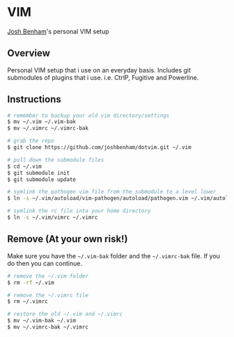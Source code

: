 VIM
===

[Josh Benham](http://joshbenham.net)'s personal VIM setup

Overview
--------

Personal VIM setup that i use on an everyday basis.
Includes git submodules of plugins that i use. i.e. CtrlP, Fugitive and Powerline.

Instructions
------------
```sh
# remember to backup your old vim directory/settings
$ mv ~/.vim ~/.vim-bak
$ mv ~/.vimrc ~/.vimrc-bak

# grab the repo
$ git clone https://github.com/joshbenham/dotvim.git ~/.vim

# pull down the submodule files
$ cd ~/.vim
$ git submodule init
$ git submodule update

# symlink the pathogen vim file from the submodule to a level lower
$ ln -s ~/.vim/autoload/vim-pathogen/autoload/pathogen.vim ~/.vim/autoload/pathogen.vim

# symlink the rc file into your home directory
$ ln -s ~/.vim/vimrc ~/.vimrc
```

Remove (At your own risk!)
--------------------------

Make sure you have the `~/.vim-bak` folder and the `~/.vimrc-bak` file. If you do then you can continue.

```sh
# remove the ~/.vim folder
$ rm -rf ~/.vim

# remove the ~/.vimrc file
$ rm ~/.vimrc

# restore the old ~/.vim and ~/.vimrc
$ mv ~/.vim-bak ~/.vim
$ mv ~/.vimrc-bak ~/.vimrc
```

